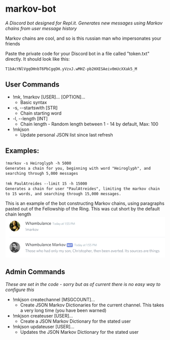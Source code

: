 # markov-bot
*A Discord bot designed for Repl.it. Generates new messages using Markov chains from user message history*

Markov chains are cool, and so is this russian man who impersonates your friends

Paste the private code for your Discord bot in a file called "token.txt" directly. It should look like this:
```
T1bAcYNlVgqOHnbT6PbCgqOH.yVzxJ.wMHZ-pb2HXESAeiv0mUcXXak5_M
```
## User Commands
* !mk, !markov [USER]... [OPTION]...
  * Basic syntax
* -s, --startswith [STR]
  * Chain starting word
* -l, --length [INT]
  * Chain length - Random length between 1 - 14 by default, Max: 100
* !mkjson
  * Update personal JSON list since last refresh
  
## Examples:
```
!markov -s Heiroglyph -h 5000
Generates a chain for you, beginning with word "Heiroglyph", and searching through 5,000 messages

!mk PaulAtreides --limit 15 -h 15000
Generates a chain for user "PaulAtreides", limiting the markov chain to 15 words, and searching through 15,000 messages.
```

This is an example of the bot constructing Markov chains, using paragraphs pasted out of the Fellowship of the Ring. This was cut short by the default chain length
![markov-bot test with LOTR paragraphs](https://raw.githubusercontent.com/whambulance/markov-bot/master/markovtest1.png)

## Admin Commands
*These are set in the code - sorry but as of current there is no easy way to configure this*
* !mkjson createchannel [MSGCOUNT]...
  * Create JSON Markov Dictionaries for the current channel. This takes a very long time (you have been warned)
* !mkjson createuser [USER]...
  * Create a JSON Markov Dictionary for the stated user
* !mkjson updateuser [USER]...
  * Updates the JSON Markov Dictionary for the stated user
